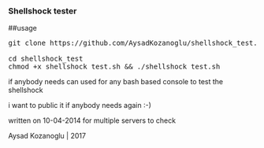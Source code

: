 ### Shellshock tester

##usage
<pre>
git clone https://github.com/AysadKozanoglu/shellshock_test.git

cd shellshock_test
chmod +x shellshock_test.sh && ./shellshock_test.sh
</pre>


if anybody needs can used for any bash based console to test the shellshock

i want to public it if anybody needs again :-)


written on 10-04-2014 for multiple servers to check


Aysad Kozanoglu | 2017



